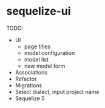 # sequelize-ui

TODO:
- UI
  - page titles
  - model configuration
  - model list
  - new model form
- Associations
- Refactor
- Migrations
- Select dialect, input project name
- Sequelize 5
